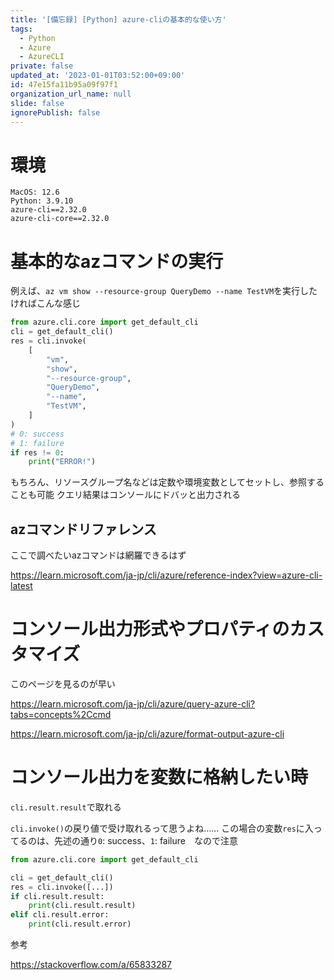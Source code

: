 ```yaml
---
title: '[備忘録] [Python] azure-cliの基本的な使い方'
tags:
  - Python
  - Azure
  - AzureCLI
private: false
updated_at: '2023-01-01T03:52:00+09:00'
id: 47e15fa11b95a09f97f1
organization_url_name: null
slide: false
ignorePublish: false
---
```

# 環境

```
MacOS: 12.6
Python: 3.9.10
azure-cli==2.32.0
azure-cli-core==2.32.0
```

# 基本的なazコマンドの実行

例えば、`az vm show --resource-group QueryDemo --name TestVM`を実行したければこんな感じ

```az_cli.py
from azure.cli.core import get_default_cli
cli = get_default_cli()
res = cli.invoke(
    [
        "vm",
        "show",
        "--resource-group",
        "QueryDemo",
        "--name",
        "TestVM",
    ]
)
# 0: success
# 1: failure
if res != 0:
    print("ERROR!")
```

もちろん、リソースグループ名などは定数や環境変数としてセットし、参照することも可能
クエリ結果はコンソールにドバッと出力される

## azコマンドリファレンス

ここで調べたいazコマンドは網羅できるはず

https://learn.microsoft.com/ja-jp/cli/azure/reference-index?view=azure-cli-latest

# コンソール出力形式やプロパティのカスタマイズ

このページを見るのが早い

https://learn.microsoft.com/ja-jp/cli/azure/query-azure-cli?tabs=concepts%2Ccmd

https://learn.microsoft.com/ja-jp/cli/azure/format-output-azure-cli

# コンソール出力を変数に格納したい時

`cli.result.result`で取れる

`cli.invoke()`の戻り値で受け取れるって思うよね......
この場合の変数`res`に入ってるのは、先述の通り`0`: success、`1`: failure　なので注意

```py
from azure.cli.core import get_default_cli

cli = get_default_cli()
res = cli.invoke([...])
if cli.result.result:
    print(cli.result.result)
elif cli.result.error:
    print(cli.result.error)
```

参考

https://stackoverflow.com/a/65833287
